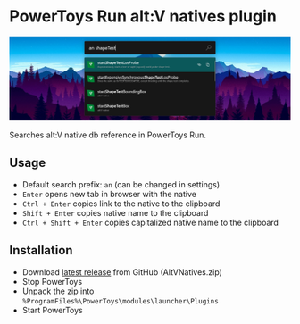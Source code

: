 ﻿# PowerToys Run alt:V natives plugin
![Preview](preview.png)

Searches alt:V native db reference in PowerToys Run.<br>

## Usage

* Default search prefix: `an` (can be changed in settings)
* `Enter` opens new tab in browser with the native
* `Ctrl + Enter` copies link to the native to the clipboard
* `Shift + Enter` copies native name to the clipboard
* `Ctrl + Shift + Enter` copies capitalized native name to the clipboard

## Installation

* Download [latest release](https://github.com/zziger/altv-powertoys-run-natives/releases/latest) from GitHub (AltVNatives.zip)
* Stop PowerToys
* Unpack the zip into `%ProgramFiles%\PowerToys\modules\launcher\Plugins`
* Start PowerToys